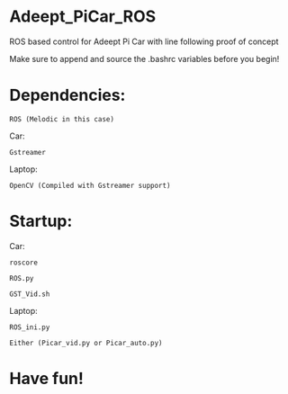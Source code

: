 # Adeept_PiCar_ROS
ROS based control for Adeept Pi Car with line following proof of concept

Make sure to append and source the .bashrc variables before you begin!

# Dependencies:

    ROS (Melodic in this case)
  
  Car:
  
    Gstreamer
    
  Laptop:
  
    OpenCV (Compiled with Gstreamer support)

# Startup:

  Car:
  
    roscore
  
    ROS.py
  
    GST_Vid.sh
  
  Laptop:
  
    ROS_ini.py
  
    Either (Picar_vid.py or Picar_auto.py)
  
# Have fun!
  

